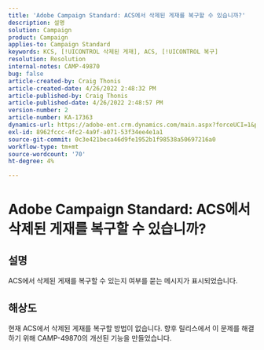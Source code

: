 ```yaml
---
title: 'Adobe Campaign Standard: ACS에서 삭제된 게재를 복구할 수 있습니까?'
description: 설명
solution: Campaign
product: Campaign
applies-to: Campaign Standard
keywords: KCS, [!UICONTROL 삭제된 게재], ACS, [!UICONTROL 복구]
resolution: Resolution
internal-notes: CAMP-49870
bug: false
article-created-by: Craig Thonis
article-created-date: 4/26/2022 2:48:32 PM
article-published-by: Craig Thonis
article-published-date: 4/26/2022 2:48:57 PM
version-number: 2
article-number: KA-17363
dynamics-url: https://adobe-ent.crm.dynamics.com/main.aspx?forceUCI=1&pagetype=entityrecord&etn=knowledgearticle&id=376ea7ed-6fc5-ec11-a7b6-0022480a10ee
exl-id: 8962fccc-4fc2-4a9f-a071-53f34ee4e1a1
source-git-commit: 0c3e421beca46d9fe1952b1f98538a50697216a0
workflow-type: tm+mt
source-wordcount: '70'
ht-degree: 4%

---
```


# Adobe Campaign Standard: ACS에서 삭제된 게재를 복구할 수 있습니까?

## 설명


ACS에서 삭제된 게재를 복구할 수 있는지 여부를 묻는 메시지가 표시되었습니다.


## 해상도


현재 ACS에서 삭제된 게재를 복구할 방법이 없습니다. 향후 릴리스에서 이 문제를 해결하기 위해 CAMP-49870의 개선된 기능을 만들었습니다.
